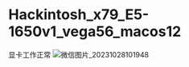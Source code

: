 # Hackintosh_x79_E5-1650v1_vega56_macos12
显卡工作正常
![微信图片_20231028101948](https://github.com/lins1747/Hackintosh_x79_E5-1650v1_vega56_macos12/assets/88359659/ad1265ad-3016-445b-a187-6f6ac64a8312)
